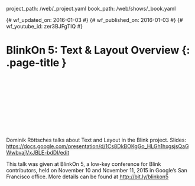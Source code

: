 project_path: /web/_project.yaml
book_path: /web/shows/_book.yaml

{# wf_updated_on: 2016-01-03 #}
{# wf_published_on: 2016-01-03 #}
{# wf_youtube_id: zer3BJFgTIQ #}

# BlinkOn 5: Text & Layout Overview {: .page-title }


<div class="video-wrapper">
  <iframe class="devsite-embedded-youtube-video" data-video-id="zer3BJFgTIQ"
          data-autohide="1" data-showinfo="0" frameborder="0" allowfullscreen>
  </iframe>
</div>


Dominik Röttsches talks about Text and Layout in the Blink project.
Slides: https://docs.google.com/presentation/d/1Cs8DkBOKgGo_HLGh1hxgsjsQaGWwbvajVxJBLE-bdDI/edit

This talk was given at BlinkOn 5, a low-key conference for Blink contributors, held on November 10 and November 11, 2015 in Google’s San Francisco office. More details can be found at http://bit.ly/blinkon5
